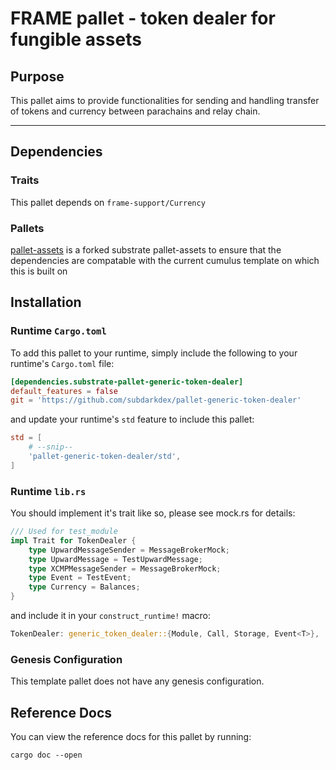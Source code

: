 # FRAME pallet - token dealer for fungible assets 


## Purpose

This pallet aims to provide functionalities for sending and handling transfer of tokens and currency between parachains and relay chain. 

___ 
## Dependencies

### Traits

This pallet depends on `frame-support/Currency`

### Pallets

[pallet-assets](https://github.com/subdarkdex/pallet-assets) is a forked substrate pallet-assets to ensure that the dependencies are compatable with the current cumulus template on which this is built on 


## Installation

### Runtime `Cargo.toml`

To add this pallet to your runtime, simply include the following to your runtime's `Cargo.toml` file:

```TOML
[dependencies.substrate-pallet-generic-token-dealer]
default_features = false
git = 'https://github.com/subdarkdex/pallet-generic-token-dealer'
```

and update your runtime's `std` feature to include this pallet:

```TOML
std = [
    # --snip--
    'pallet-generic-token-dealer/std',
]
```

### Runtime `lib.rs`

You should implement it's trait like so, please see mock.rs for details:

```rust
/// Used for test_module
impl Trait for TokenDealer {
    type UpwardMessageSender = MessageBrokerMock;
    type UpwardMessage = TestUpwardMessage;
    type XCMPMessageSender = MessageBrokerMock;
    type Event = TestEvent;
    type Currency = Balances;
}

```

and include it in your `construct_runtime!` macro:

```rust
TokenDealer: generic_token_dealer::{Module, Call, Storage, Event<T>},
```

### Genesis Configuration

This template pallet does not have any genesis configuration.

## Reference Docs

You can view the reference docs for this pallet by running:

```
cargo doc --open
```

